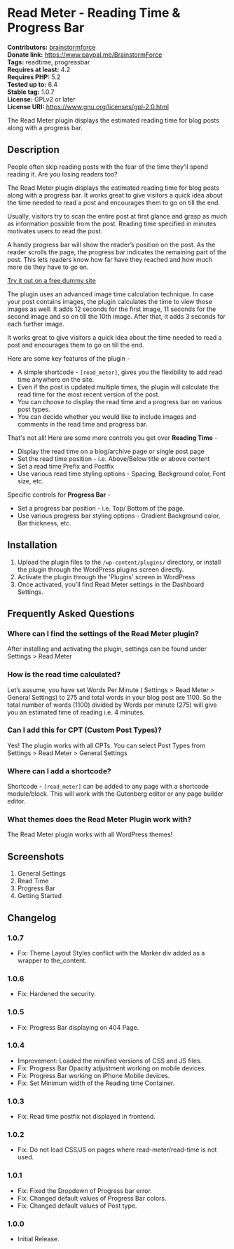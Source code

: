# Read Meter - Reading Time & Progress Bar #
**Contributors:** [brainstormforce](https://profiles.wordpress.org/brainstormforce)  
**Donate link:** https://www.paypal.me/BrainstormForce  
**Tags:** readtime, progressbar  
**Requires at least:** 4.2  
**Requires PHP:** 5.2  
**Tested up to:** 6.4  
**Stable tag:** 1.0.7  
**License:** GPLv2 or later  
**License URI:** https://www.gnu.org/licenses/gpl-2.0.html  

The Read Meter plugin displays the estimated reading time for blog posts along with a progress bar.

## Description ##

People often skip reading posts with the fear of the time they’ll spend reading it. Are you losing readers too?

The Read Meter plugin displays the estimated reading time for blog posts along with a progress bar. It works great to give visitors a quick idea about the time needed to read a post and encourages them to go on till the end.

Usually, visitors try to scan the entire post at first glance and grasp as much as information possible from the post. Reading time specified in minutes motivates users to read the post.

A handy progress bar will show the reader’s position on the post. As the reader scrolls the page, the progress bar indicates the remaining part of the post. This lets readers know how far have they reached and how much more do they have to go on.

[Try it out on a free dummy site](https://bsf.io/read-meter-demo)

The plugin uses an advanced image time calculation technique. In case your post contains images, the plugin calculates the time to view those images as well. It adds 12 seconds for the first image, 11 seconds for the second image and so on till the 10th image. After that, it adds 3 seconds for each further image.

It works great to give visitors a quick idea about the time needed to read a post and encourages them to go on till the end.

Here are some key features of the plugin -

+ A simple shortcode - `[read_meter]`,  gives you the flexibility to add read time anywhere on the site.
+ Even if the post is updated multiple times, the plugin will calculate the read time for the most recent version of the post.
+ You can choose to display the read time and a progress bar on various post types.
+ You can decide whether you would like to include images and comments in the read time and progress bar.

That's not all! Here are some more controls you get over **Reading Time** -

+ Display the read time on a blog/archive page or single post page
+ Set the read time position - i.e. Above/Below title or above content
+ Set a read time Prefix and Postfix
+ Use various read time styling options - Spacing, Background color, Font size, etc.

Specific controls for **Progress Bar** -

+ Set a progress bar position - i.e. Top/ Bottom of the page.
+ Use various progress bar styling options - Gradient Background color, Bar thickness, etc.

## Installation ##

1. Upload the plugin files to the `/wp-content/plugins/` directory, or install the plugin through the WordPress plugins screen directly.
2. Activate the plugin through the 'Plugins' screen in WordPress
3. Once activated, you’ll find Read Meter settings in the Dashboard Settings.

## Frequently Asked Questions ##

### Where can I find the settings of the Read Meter plugin? ###
After installing and activating the plugin, settings can be found under Settings > Read Meter

### How is the read time calculated? ###
Let’s assume, you have set Words Per Minute ( Settings > Read Meter > General Settings) to 275 and total words in your blog post are 1100. So the total number of words (1100) divided by Words per minute (275) will give you an estimated time of reading i.e. 4 minutes.

### Can I add this for CPT (Custom Post Types)? ###
Yes! The plugin works with all CPTs. You can select Post Types from Settings > Read Meter > General Settings

### Where can I add a shortcode? ###
Shortcode -  `[read_meter]` can be added to any page with a shortcode module/block. This will work with the Gutenberg editor or any page builder editor.

### What themes does the Read Meter Plugin work with? ###
The Read Meter plugin works with all WordPress themes!

## Screenshots ##
1. General Settings
2. Read Time
3. Progress Bar
4. Getting Started

## Changelog ##
### 1.0.7 ###
- Fix: Theme Layout Styles conflict with the Marker div added as a wrapper to the_content.

### 1.0.6 ###
- Fix: Hardened the security.

### 1.0.5 ###
- Fix: Progress Bar displaying on 404 Page.

### 1.0.4 ###
- Improvement: Loaded the minified versions of CSS and JS files.
- Fix: Progress Bar Opacity adjustment working on mobile devices.
- Fix: Progress Bar working on iPhone Mobile devices.
- Fix: Set Minimum width of the Reading time Container.

### 1.0.3 ###
- Fix: Read time postfix not displayed in frontend.

### 1.0.2 ###
- Fix: Do not load CSS/JS on pages where read-meter/read-time is not used.

### 1.0.1 ###
- Fix: Fixed the Dropdown of Progress bar error.
- Fix: Changed default values of Progress Bar colors.
- Fix: Changed default values of Post type.

### 1.0.0 ###
- Initial Release.
